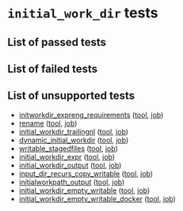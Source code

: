 # `initial_work_dir` tests
## List of passed tests
## List of failed tests
## List of unsupported tests
- [initworkdir_expreng_requirements](https://github.com/common-workflow-language/common-workflow-language/tree/main/v1.0/conformance_test_v1.0.yaml#L48) ([tool](https://github.com/common-workflow-language/common-workflow-language/tree/main/v1.0/v1.0/template-tool.cwl), [job](https://github.com/common-workflow-language/common-workflow-language/tree/main/v1.0/v1.0/cat-job.json))
- [rename](https://github.com/common-workflow-language/common-workflow-language/tree/main/v1.0/conformance_test_v1.0.yaml#L579) ([tool](https://github.com/common-workflow-language/common-workflow-language/tree/main/v1.0/v1.0/rename.cwl), [job](https://github.com/common-workflow-language/common-workflow-language/tree/main/v1.0/v1.0/rename-job.json))
- [initial_workdir_trailingnl](https://github.com/common-workflow-language/common-workflow-language/tree/main/v1.0/conformance_test_v1.0.yaml#L592) ([tool](https://github.com/common-workflow-language/common-workflow-language/tree/main/v1.0/v1.0/iwdr-entry.cwl), [job](https://github.com/common-workflow-language/common-workflow-language/tree/main/v1.0/v1.0/string-job.json))
- [dynamic_initial_workdir](https://github.com/common-workflow-language/common-workflow-language/tree/main/v1.0/conformance_test_v1.0.yaml#L1115) ([tool](https://github.com/common-workflow-language/common-workflow-language/tree/main/v1.0/v1.0/dir5.cwl), [job](https://github.com/common-workflow-language/common-workflow-language/tree/main/v1.0/v1.0/dir-job.yml))
- [writable_stagedfiles](https://github.com/common-workflow-language/common-workflow-language/tree/main/v1.0/conformance_test_v1.0.yaml#L1129) ([tool](https://github.com/common-workflow-language/common-workflow-language/tree/main/v1.0/v1.0/stagefile.cwl), [job](https://github.com/common-workflow-language/common-workflow-language/tree/main/v1.0/v1.0/stagefile-job.yml))
- [initial_workdir_expr](https://github.com/common-workflow-language/common-workflow-language/tree/main/v1.0/conformance_test_v1.0.yaml#L1155) ([tool](https://github.com/common-workflow-language/common-workflow-language/tree/main/v1.0/v1.0/linkfile.cwl), [job](https://github.com/common-workflow-language/common-workflow-language/tree/main/v1.0/v1.0/arguments-job.yml))
- [initial_workdir_output](https://github.com/common-workflow-language/common-workflow-language/tree/main/v1.0/conformance_test_v1.0.yaml#L1231) ([tool](https://github.com/common-workflow-language/common-workflow-language/tree/main/v1.0/v1.0/initialworkdirrequirement-docker-out.cwl), [job](https://github.com/common-workflow-language/common-workflow-language/tree/main/v1.0/v1.0/initialworkdirrequirement-docker-out-job.json))
- [input_dir_recurs_copy_writable](https://github.com/common-workflow-language/common-workflow-language/tree/main/v1.0/conformance_test_v1.0.yaml#L1348) ([tool](https://github.com/common-workflow-language/common-workflow-language/tree/main/v1.0/v1.0/recursive-input-directory.cwl), [job](https://github.com/common-workflow-language/common-workflow-language/tree/main/v1.0/v1.0/recursive-input-directory.yml))
- [initialworkpath_output](https://github.com/common-workflow-language/common-workflow-language/tree/main/v1.0/conformance_test_v1.0.yaml#L1450) ([tool](https://github.com/common-workflow-language/common-workflow-language/tree/main/v1.0/v1.0/initialwork-path.cwl), [job](https://github.com/common-workflow-language/common-workflow-language/tree/main/v1.0/v1.0/wc-job.json))
- [initial_workdir_empty_writable](https://github.com/common-workflow-language/common-workflow-language/tree/main/v1.0/conformance_test_v1.0.yaml#L1515) ([tool](https://github.com/common-workflow-language/common-workflow-language/tree/main/v1.0/v1.0/writable-dir.cwl), [job](https://github.com/common-workflow-language/common-workflow-language/tree/main/v1.0/v1.0/empty.json))
- [initial_workdir_empty_writable_docker](https://github.com/common-workflow-language/common-workflow-language/tree/main/v1.0/conformance_test_v1.0.yaml#L1536) ([tool](https://github.com/common-workflow-language/common-workflow-language/tree/main/v1.0/v1.0/writable-dir-docker.cwl), [job](https://github.com/common-workflow-language/common-workflow-language/tree/main/v1.0/v1.0/empty.json))
